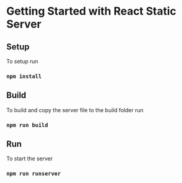 # Getting Started with React Static Server

## Setup

To setup run

### `npm install`

## Build

To build and copy the server file to the build folder run

### `npm run build`

## Run
To start the server
### `npm run runserver`
